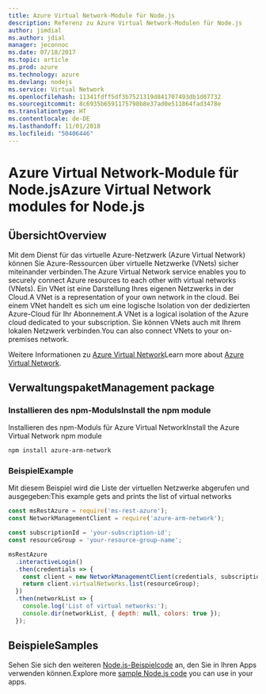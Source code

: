 ```yaml
---
title: Azure Virtual Network-Module für Node.js
description: Referenz zu Azure Virtual Network-Modulen für Node.js
author: jimdial
ms.author: jdial
manager: jeconnoc
ms.date: 07/18/2017
ms.topic: article
ms.prod: azure
ms.technology: azure
ms.devlang: nodejs
ms.service: Virtual Network
ms.openlocfilehash: 11341fdff5df3b7521319d841707493db1d07732
ms.sourcegitcommit: 8c6935b6591175798b8e37ad0e511864fad3478e
ms.translationtype: HT
ms.contentlocale: de-DE
ms.lasthandoff: 11/01/2018
ms.locfileid: "50406446"
---
```

# <a name="azure-virtual-network-modules-for-nodejs"></a><span data-ttu-id="ff011-103">Azure Virtual Network-Module für Node.js</span><span class="sxs-lookup"><span data-stu-id="ff011-103">Azure Virtual Network modules for Node.js</span></span>

## <a name="overview"></a><span data-ttu-id="ff011-104">Übersicht</span><span class="sxs-lookup"><span data-stu-id="ff011-104">Overview</span></span>

<span data-ttu-id="ff011-105">Mit dem Dienst für das virtuelle Azure-Netzwerk (Azure Virtual Network) können Sie Azure-Ressourcen über virtuelle Netzwerke (VNets) sicher miteinander verbinden.</span><span class="sxs-lookup"><span data-stu-id="ff011-105">The Azure Virtual Network service enables you to securely connect Azure resources to each other with virtual networks (VNets).</span></span> <span data-ttu-id="ff011-106">Ein VNet ist eine Darstellung Ihres eigenen Netzwerks in der Cloud.</span><span class="sxs-lookup"><span data-stu-id="ff011-106">A VNet is a representation of your own network in the cloud.</span></span> <span data-ttu-id="ff011-107">Bei einem VNet handelt es sich um eine logische Isolation von der dedizierten Azure-Cloud für Ihr Abonnement.</span><span class="sxs-lookup"><span data-stu-id="ff011-107">A VNet is a logical isolation of the Azure cloud dedicated to your subscription.</span></span> <span data-ttu-id="ff011-108">Sie können VNets auch mit Ihrem lokalen Netzwerk verbinden.</span><span class="sxs-lookup"><span data-stu-id="ff011-108">You can also connect VNets to your on-premises network.</span></span>

<span data-ttu-id="ff011-109">Weitere Informationen zu [Azure Virtual Network](https://docs.microsoft.com/azure/virtual-network/virtual-networks-overview)</span><span class="sxs-lookup"><span data-stu-id="ff011-109">Learn more about [Azure Virtual Network](https://docs.microsoft.com/azure/virtual-network/virtual-networks-overview).</span></span>

## <a name="management-package"></a><span data-ttu-id="ff011-110">Verwaltungspaket</span><span class="sxs-lookup"><span data-stu-id="ff011-110">Management package</span></span>

### <a name="install-the-npm-module"></a><span data-ttu-id="ff011-111">Installieren des npm-Moduls</span><span class="sxs-lookup"><span data-stu-id="ff011-111">Install the npm module</span></span>

<span data-ttu-id="ff011-112">Installieren des npm-Moduls für Azure Virtual Network</span><span class="sxs-lookup"><span data-stu-id="ff011-112">Install the Azure Virtual Network npm module</span></span>

```bash
npm install azure-arm-network
```

### <a name="example"></a><span data-ttu-id="ff011-113">Beispiel</span><span class="sxs-lookup"><span data-stu-id="ff011-113">Example</span></span>

<span data-ttu-id="ff011-114">Mit diesem Beispiel wird die Liste der virtuellen Netzwerke abgerufen und ausgegeben:</span><span class="sxs-lookup"><span data-stu-id="ff011-114">This example gets and prints the list of virtual networks</span></span>

```javascript
const msRestAzure = require('ms-rest-azure');
const NetworkManagementClient = require('azure-arm-network');

const subscriptionId = 'your-subscription-id';
const resourceGroup = 'your-resource-group-name';

msRestAzure
  .interactiveLogin()
  .then(credentials => {
    const client = new NetworkManagementClient(credentials, subscriptionId);
    return client.virtualNetworks.list(resourceGroup);
  })
  .then(networkList => {
    console.log('List of virtual networks:');
    console.dir(networkList, { depth: null, colors: true });
  });
```

## <a name="samples"></a><span data-ttu-id="ff011-115">Beispiele</span><span class="sxs-lookup"><span data-stu-id="ff011-115">Samples</span></span>

<span data-ttu-id="ff011-116">Sehen Sie sich den weiteren [Node.js-Beispielcode](https://azure.microsoft.com/resources/samples/?platform=nodejs) an, den Sie in Ihren Apps verwenden können.</span><span class="sxs-lookup"><span data-stu-id="ff011-116">Explore more [sample Node.js code](https://azure.microsoft.com/resources/samples/?platform=nodejs) you can use in your apps.</span></span>
